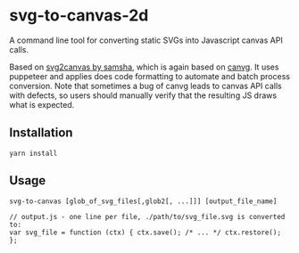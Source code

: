 # svg-to-canvas-2d

A command line tool for converting static SVGs into Javascript canvas API calls.

Based on [svg2canvas by samsha](https://github.com/samsha/svg2canvas), which is again based on [canvg](https://github.com/canvg/canvg). It uses puppeteer and applies does code formatting to automate and batch process conversion. Note that sometimes a bug of canvg leads to canvas API calls with defects, so users should manually verify that the resulting JS draws what is expected.

## Installation

```
yarn install
```

## Usage

```
svg-to-canvas [glob_of_svg_files[,glob2[, ...]]] [output_file_name]
```
```
// output.js - one line per file, ./path/to/svg_file.svg is converted to:
var svg_file = function (ctx) { ctx.save(); /* ... */ ctx.restore(); };
```
